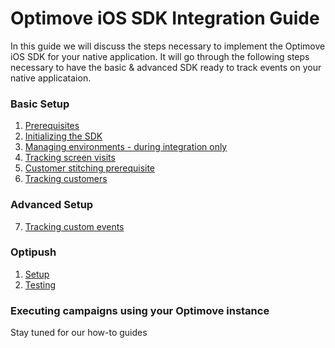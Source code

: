 # Optimove iOS SDK Integration Guide

In this guide we will discuss the steps necessary to implement the Optimove iOS SDK for your native application. It will go through the following steps necessary to have the basic & advanced SDK ready to track events on your native applicataion. 

### Basic Setup
1. [Prerequisites](https://github.com/optimove-tech/Mobile-SDK-Integration-Guide/blob/master/iOS%20Integration%20Guide/1.%20Prerequisites.md)
2. [Initializing the SDK](https://github.com/optimove-tech/Mobile-SDK-Integration-Guide/blob/master/iOS%20Integration%20Guide/2.%20Initializing%20the%20SDK.md)
3. [Managing environments - during integration only](https://github.com/optimove-tech/Mobile-SDK-Integration-Guide/blob/master/iOS%20Integration%20Guide/3.%20Managing%20environments.md)
4. [Tracking screen visits](https://github.com/optimove-tech/Mobile-SDK-Integration-Guide/blob/master/iOS%20Integration%20Guide/4.%20Tracking%20screen%20visits.md)
5. [Customer stitching prerequisite](https://github.com/optimove-tech/Mobile-SDK-Integration-Guide/blob/master/iOS%20Integration%20Guide/5.%20Customer%20stitching%20prerequisite.md)
6. [Tracking customers](https://github.com/optimove-tech/Mobile-SDK-Integration-Guide/blob/master/iOS%20Integration%20Guide/6.%20Tracking%20customers.md)

### Advanced Setup
7. [Tracking custom events](https://github.com/optimove-tech/Mobile-SDK-Integration-Guide/blob/master/iOS%20Integration%20Guide/7.%20Tracking%20custom%20events.md)

### Optipush
1. [Setup](https://github.com/optimove-tech/Mobile-SDK-Integration-Guide/blob/master/iOS%20Integration%20Guide/Optipush%20-%20Setup.md)
2. [Testing](https://github.com/optimove-tech/Mobile-SDK-Integration-Guide/blob/master/iOS%20Integration%20Guide/Optipush%20-%20Testing.md)

### Executing campaigns using your Optimove instance
Stay tuned for our how-to guides
